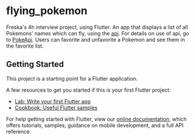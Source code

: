 # flying_pokemon

Freska's 4h interview project, using Flutter. An app that displays a list of all Pokemons' names which can fly, using the [api](https://pokeapi.co/api/v2/type/3/). For details on use of api, go to [PokeApi](https://pokeapi.co/). Users can favorite and unfavorite a Pokemon and see them in the favorite list.

## Getting Started

This project is a starting point for a Flutter application.

A few resources to get you started if this is your first Flutter project:

- [Lab: Write your first Flutter app](https://flutter.dev/docs/get-started/codelab)
- [Cookbook: Useful Flutter samples](https://flutter.dev/docs/cookbook)

For help getting started with Flutter, view our
[online documentation](https://flutter.dev/docs), which offers tutorials,
samples, guidance on mobile development, and a full API reference.
